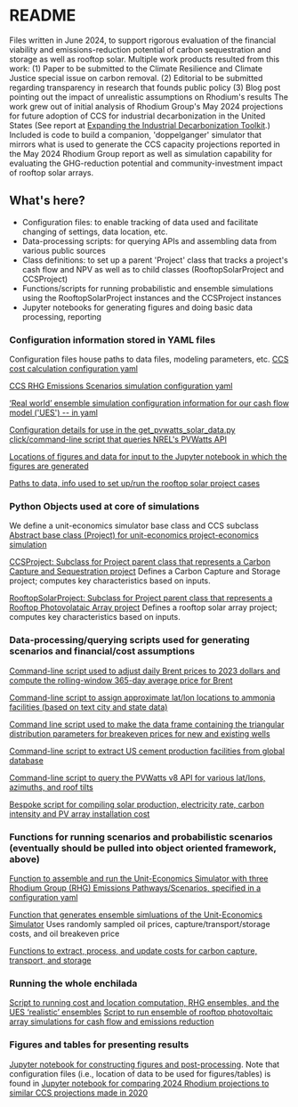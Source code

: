 
# README
Files written in June 2024, to support rigorous evaluation of the financial viability and emissions-reduction potential of carbon sequestration and storage as well as rooftop solar. Multiple work products resulted from this work:
(1) Paper to be submitted to the Climate Resilience and Climate Justice special issue on carbon removal.
(2) Editorial to be submitted regarding transparency in research that founds public policy
(3) Blog post pointing out the impact of unrealistic assumptions on Rhodium's results
The work grew out of initial analysis of Rhodium Group's May 2024 projections for future adoption of CCS for industrial decarbonization in the United States (See report at [Expanding the Industrial Decarbonization Toolkit](https://rhg.com/research/expanding-the-industrial-decarbonization-toolkit/).) Included is code to build a companion, 'doppelganger' simulator that mirrors what is used to generate the CCS capacity projections reported in the May 2024 Rhodium Group report as well as simulation capability for evaluating the GHG-reduction potential and community-investment impact of rooftop solar arrays.

## What's here?
* Configuration files: to enable tracking of data used and facilitate changing of settings, data location, etc.
* Data-processing scripts: for querying APIs and assembling data from various public sources
* Class definitions: to set up a parent 'Project' class that tracks a project's cash flow and NPV as well as to child classes (RooftopSolarProject and CCSProject)
* Functions/scripts for running probabilistic and ensemble simulations using the RooftopSolarProject instances and the CCSProject instances
* Jupyter notebooks for generating figures and doing basic data processing, reporting

### Configuration information stored in YAML files
Configuration files house paths to data files, modeling parameters, etc.
[CCS cost calculation configuration yaml](https://github.com/lindseygulden/leg-up/blob/main/config/ccs/ccs_cost_info.yml)

[CCS RHG Emissions Scenarios simulation configuration yaml](https://github.com/lindseygulden/leg-up/blob/main/config/ccs/rhg_scenarios.yml)

[‘Real world’ ensemble simulation configuration information for our cash flow model ('UES') -- in yaml](https://github.com/lindseygulden/leg-up/blob/main/config/ccs/real_world_scenarios.yml)

[Configuration details for use in the get_pvwatts_solar_data.py click/command-line script that queries NREL's PVWatts API](https://github.com/lindseygulden/leg-up/blob/main/config/ccs/pvwatts.yml)

[Locations of figures and data for input to the Jupyter notebook in which the figures are generated](https://github.com/lindseygulden/leg-up/blob/main/config/ccs/fig_data_locs.yml)

[Paths to data, info used to set up/run the rooftop solar project cases](https://github.com/lindseygulden/leg-up/blob/main/config/ccs/solar_comparison_case.yml)

### Python Objects used at core of simulations
We define a unit-economics simulator base class and CCS subclass
[Abstract base class (Project) for unit-economics project-economics simulation](https://github.com/lindseygulden/leg-up/blob/main/projects/ccs/project.py)

[CCSProject: Subclass for Project parent class that represents a Carbon Capture and Sequestration project](https://github.com/lindseygulden/leg-up/blob/main/projects/ccs/ccs_project.py)
Defines a Carbon Capture and Storage project; computes key characteristics based on inputs.

[RooftopSolarProject: Subclass for Project parent class that represents a Rooftop Photovolataic Array project](https://github.com/lindseygulden/leg-up/blob/main/projects/ccs/rooftop_solar_project.py)
Defines a rooftop solar array project; computes key characteristics based on inputs.

### Data-processing/querying scripts used for generating scenarios and financial/cost assumptions
[Command-line script used to adjust daily Brent prices to 2023 dollars and compute the rolling-window 365-day average price for Brent](https://github.com/lindseygulden/leg-up/blob/main/data/processing_scripts/adjust_prices.py)

[Command-line script to assign approximate lat/lon locations to ammonia facilities (based on text city and state data)](https://github.com/lindseygulden/leg-up/blob/main/data/processing_scripts/ammonia_plant_location.py)

[Command line script used to make the data frame containing the triangular distribution parameters for breakeven prices for new and existing wells](https://github.com/lindseygulden/leg-up/blob/main/data/processing_scripts/build_breakeven_dataset.py)

[Command-line script to extract US cement production facilities from global database](https://github.com/lindseygulden/leg-up/blob/main/data/processing_scripts/cement.py)

[Command-line script to query the PVWatts v8 API for various lat/lons, azimuths, and roof tilts](https://github.com/lindseygulden/leg-up/blob/main/data/processing_scripts/get_pvwatts_solar_data.py)

[Bespoke script for compiling solar production, electricity rate, carbon intensity and PV array installation cost](https://github.com/lindseygulden/leg-up/blob/main/data/processing_scripts/assemble_rooftop_solar_data.py)

### Functions for running scenarios and probabilistic scenarios (eventually should be pulled into object oriented framework, above)
[Function to assemble and run the Unit-Economics Simulator with three Rhodium Group (RHG) Emissions Pathways/Scenarios, specified in a configuration yaml](https://github.com/lindseygulden/leg-up/blob/main/projects/ccs/rhg_scenarios.py)

[Function that generates ensemble simluations of the Unit-Economics Simulator](https://github.com/lindseygulden/leg-up/blob/main/projects/ccs/ensembles.py)
Uses randomly sampled oil prices, capture/transport/storage costs, and oil breakeven price

[Functions to extract, process, and update costs for carbon capture, transport, and storage](https://github.com/lindseygulden/leg-up/blob/main/projects/ccs/ccs_costs.py)

### Running the whole enchilada
[Script to running cost and location computation, RHG ensembles, and the UES ‘realistic’ ensembles](https://github.com/lindseygulden/leg-up/blob/main/projects/ccs/run_ccs_analysis.py)
[Script to run ensemble of rooftop photovoltaic array simulations for cash flow and emissions reduction](https://github.com/lindseygulden/leg-up/blob/main/projects/ccs/run_rooftop_solar.py)

### Figures and tables for presenting results
[Jupyter notebook for constructing figures and post-processing](https://github.com/lindseygulden/leg-up/blob/main/projects/ccs/notebooks/figures_and_postprocessing_ccs_profitability_analysis.ipynb). Note that configuration files (i.e., location of data to be used for figures/tables) is found in
[Jupyter notebook for comparing 2024 Rhodium projections to similar CCS projections made in 2020](https://github.com/lindseygulden/leg-up/blob/main/projects/ccs/notebooks/rhg_ccs.ipynb)
